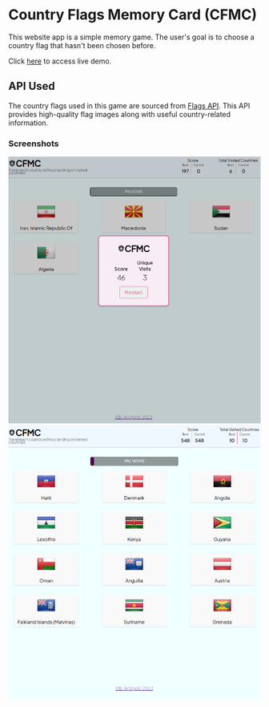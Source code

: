 # Country Flags Memory Card (CFMC)

This website app is a simple memory game. The user's goal is to choose a country flag that hasn't been chosen before.

Click [here](https://bvrbryn445.github.io/memory-card-game/) to access live demo.

## API Used
The country flags used in this game are sourced from [Flags API](https://flagsapi.com). This API provides high-quality flag images along with useful country-related information.


### Screenshots
![Memory Card SS](./screenshots/memory-card__ss.png)
![Memory Card SS2](./screenshots/memory-card__ss2.png)
